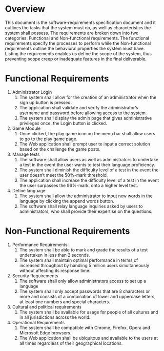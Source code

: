 # Overview

This document is the software-requirements specification document and it outlines the tasks that the system must do, as well as characteristics the system shall possess. The requirements are broken down into two categories: Functional and Non-functional requirements. The functional requirements specify the processes to perform while the Non-functional requirements outline the behavioral properties the system must have. Listing the requirements enables us define the scope of the system, thus preventing scope creep or inadequate features in the final deliverable.

# Functional Requirements

1.  Administrator Login
    1. The system shall allow for the creation of an administrator when the sign up button is pressed.
    2. The application shall validate and verify the administrator’s username and password before allowing access to the system.
    3. The system shall display the admin page that gives administrative privileges once, the Login button is clicked.
2.  Game Module
    1. Once clicked, the play game icon on the menu bar shall allow users to go to the play game page. 
    2. The Web application shall prompt user to input a correct solution based on the challenge the game posts.
3.  Manage tests
    1. The software shall allow users as well as administrators to undertake a test in the event the user wants to test their language proficiency.
    2. The system shall diminish the difficulty level of a test in the event the user doesn’t meet the 50%-mark threshold.
    3. The application shall increase the difficulty level of a test in the event the user surpasses the 96%-mark, onto a higher level test.
4.  Define language
    1. The system shall allow the administrator to input new words in the language by clicking the append words button.
    2. The software shall relay language inquiries asked by users to administrators, who shall provide their expertise on the questions.

# Non-Functional Requirements

1. Performance Requirements
    1. The system shall be able to mark and grade the results of a test undertaken in less than 2 seconds.
    2. The system shall maintain optimal performance in terms of increased throughput by handling 5 million users simultaneously without affecting its response time.
2.  Security Requirements
    1. The software shall only allow administrators access to set up a language
    2. The system shall only accept passwords that are 8 characters or more and consists of a combination of lower and uppercase letters, at least one numbers and special characters.    
3.  Cultural and political requirements
    1. The system shall be available for usage for people of all cultures and in all jurisdictions across the world.
4.  Operational Requirements
    1. The system shall be compatible with Chrome, Firefox, Opera and Microsoft Edge browsers.
    2. The Web application shall be ubiquitous and available to the users at all times regardless of their geographical locations.   
    
